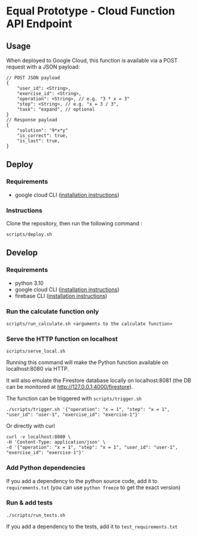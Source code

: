 # Equal Prototype - Cloud Function API Endpoint
## Usage
When deployed to Google Cloud, this function is available via a POST request with a JSON payload:

    // POST JSON payload
    {
        "user_id": <String>,
        "exercise_id": <String>,
	    "operation": <String>, // e.g. "3 * x = 3"
	    "step": <String>, // e.g. "x = 3 / 3",
        "task": "expand", // optional
    }
    // Response payload
    {
        "solution": "9*x*y"
        "is_correct": true,
        "is_last": true,
    }


## Deploy
### Requirements
- google cloud CLI ([installation instructions](https://cloud.google.com/sdk/docs/install))
### Instructions
Clone the repository, then run the following command :

    scripts/deploy.sh

## Develop
### Requirements
- python 3.10
- google cloud CLI ([installation instructions](https://cloud.google.com/sdk/docs/install))
- firebase CLI ([installation instructions](https://firebase.google.com/docs/cli#setup_update_cli))

### Run the calculate function only

    scripts/run_calculate.sh <arguments to the calculate function>

### Serve the HTTP function on localhost

    scripts/serve_local.sh

Running this command will make the Python function available on localhost:8080 via HTTP.

It will also emulate the Firestore database locally on localhost:8081 (the DB can be monitored at http://127.0.0.1:4000/firestore).

The function can be triggered with `scripts/trigger.sh`

    ./scripts/trigger.sh '{"operation": "x = 1", "step": "x = 1", "user_id": "user-1", "exercise_id": "exercise-1"}'

Or directly with curl

    curl -v localhost:8080 \
    -H 'Content-Type: application/json' \
    -d '{"operation": "x = 1", "step": "x = 1", "user_id": "user-1", "exercise_id": "exercise-1"}'

### Add Python dependencies

If you add a dependency to the python source code, add it to `requirements.txt` (you can use `python freeze` to get the exact version)

### Run & add tests

    ./scripts/run_tests.sh

If you add a dependency to the tests, add it to `test_requirements.txt`


